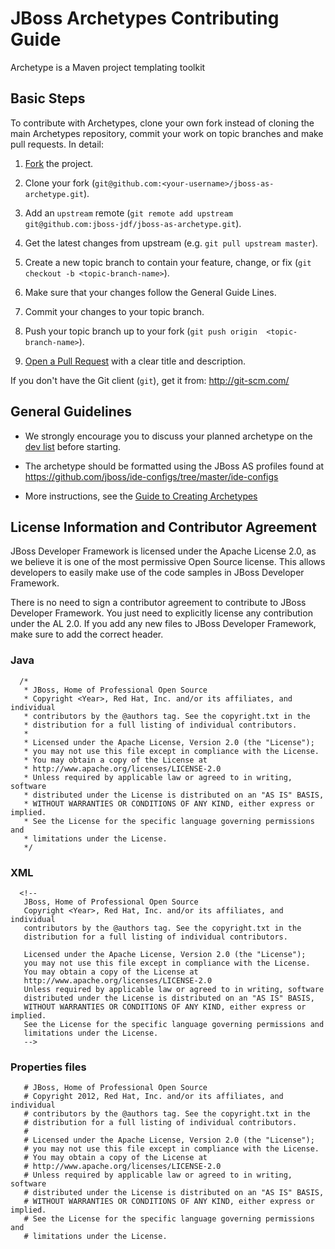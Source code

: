 JBoss Archetypes Contributing Guide
===================================

Archetype is a Maven project templating toolkit

Basic Steps
-----------

To contribute with Archetypes, clone your own fork instead of cloning the main Archetypes repository, commit your work on topic branches and make pull requests. In detail:

1. [Fork](http://help.github.com/fork-a-repo/) the project.

2. Clone your fork (`git@github.com:<your-username>/jboss-as-archetype.git`).

3. Add an `upstream` remote (`git remote add upstream git@github.com:jboss-jdf/jboss-as-archetype.git`).

4. Get the latest changes from upstream (e.g. `git pull upstream master`).

5. Create a new topic branch to contain your feature, change, or fix (`git checkout -b <topic-branch-name>`).

6. Make sure that your changes follow the General Guide Lines.

7. Commit your changes to your topic branch.

8. Push your topic branch up to your fork (`git push origin  <topic-branch-name>`).

9. [Open a Pull Request](http://help.github.com/send-pull-requests/) with a clear title and description.

If you don't have the Git client (`git`), get it from: <http://git-scm.com/>

General Guidelines
------------------

* We strongly encourage you to discuss your planned archetype on the [dev list](http://www.jboss.org/jdf/forums/jdf-dev/) before starting.

* The archetype should be formatted using the JBoss AS profiles found at <https://github.com/jboss/ide-configs/tree/master/ide-configs>

* More instructions, see the [Guide to Creating Archetypes](http://maven.apache.org/guides/mini/guide-creating-archetypes.html)

License Information and Contributor Agreement
---------------------------------------------

  JBoss Developer Framework is licensed under the Apache License 2.0, as we believe it is one of the most permissive Open Source license. This allows developers to easily make use of the code samples in JBoss Developer Framework. 

  There is no need to sign a contributor agreement to contribute to JBoss Developer Framework. You just need to explicitly license any contribution under the AL 2.0. If you add any new files to JBoss Developer Framework, make sure to add the correct header.

### Java

      /*
       * JBoss, Home of Professional Open Source
       * Copyright <Year>, Red Hat, Inc. and/or its affiliates, and individual
       * contributors by the @authors tag. See the copyright.txt in the 
       * distribution for a full listing of individual contributors.
       *
       * Licensed under the Apache License, Version 2.0 (the "License");
       * you may not use this file except in compliance with the License.
       * You may obtain a copy of the License at
       * http://www.apache.org/licenses/LICENSE-2.0
       * Unless required by applicable law or agreed to in writing, software
       * distributed under the License is distributed on an "AS IS" BASIS,  
       * WITHOUT WARRANTIES OR CONDITIONS OF ANY KIND, either express or implied.
       * See the License for the specific language governing permissions and
       * limitations under the License.
       */

### XML

      <!--
       JBoss, Home of Professional Open Source
       Copyright <Year>, Red Hat, Inc. and/or its affiliates, and individual
       contributors by the @authors tag. See the copyright.txt in the 
       distribution for a full listing of individual contributors.

       Licensed under the Apache License, Version 2.0 (the "License");
       you may not use this file except in compliance with the License.
       You may obtain a copy of the License at
       http://www.apache.org/licenses/LICENSE-2.0
       Unless required by applicable law or agreed to in writing, software
       distributed under the License is distributed on an "AS IS" BASIS,  
       WITHOUT WARRANTIES OR CONDITIONS OF ANY KIND, either express or implied.
       See the License for the specific language governing permissions and
       limitations under the License.
       -->

### Properties files

       # JBoss, Home of Professional Open Source
       # Copyright 2012, Red Hat, Inc. and/or its affiliates, and individual
       # contributors by the @authors tag. See the copyright.txt in the 
       # distribution for a full listing of individual contributors.
       #
       # Licensed under the Apache License, Version 2.0 (the "License");
       # you may not use this file except in compliance with the License.
       # You may obtain a copy of the License at
       # http://www.apache.org/licenses/LICENSE-2.0
       # Unless required by applicable law or agreed to in writing, software
       # distributed under the License is distributed on an "AS IS" BASIS,  
       # WITHOUT WARRANTIES OR CONDITIONS OF ANY KIND, either express or implied.
       # See the License for the specific language governing permissions and
       # limitations under the License.


